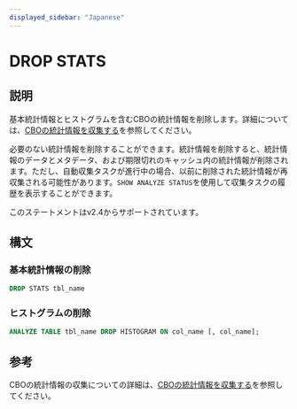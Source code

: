 ```yaml
---
displayed_sidebar: "Japanese"
---
```


# DROP STATS

## 説明

基本統計情報とヒストグラムを含むCBOの統計情報を削除します。詳細については、[CBOの統計情報を収集する](../../../using_starrocks/Cost_based_optimizer.md#basic-statistics)を参照してください。

必要のない統計情報を削除することができます。統計情報を削除すると、統計情報のデータとメタデータ、および期限切れのキャッシュ内の統計情報が削除されます。ただし、自動収集タスクが進行中の場合、以前に削除された統計情報が再収集される可能性があります。`SHOW ANALYZE STATUS`を使用して収集タスクの履歴を表示することができます。

このステートメントはv2.4からサポートされています。

## 構文

### 基本統計情報の削除

```SQL
DROP STATS tbl_name
```

### ヒストグラムの削除

```SQL
ANALYZE TABLE tbl_name DROP HISTOGRAM ON col_name [, col_name];
```

## 参考

CBOの統計情報の収集についての詳細は、[CBOの統計情報を収集する](../../../using_starrocks/Cost_based_optimizer.md)を参照してください。

